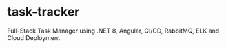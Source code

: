 # task-tracker
Full-Stack Task Manager using .NET 8, Angular, CI/CD, RabbitMQ, ELK and Cloud Deployment
